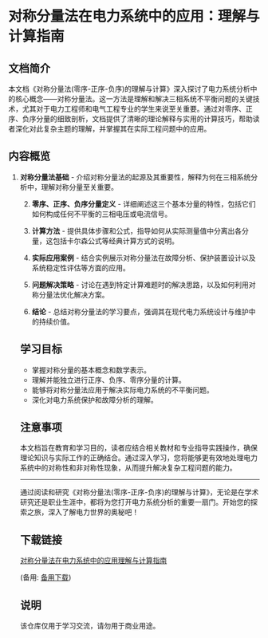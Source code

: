 # 对称分量法在电力系统中的应用：理解与计算指南

## 文档简介

本文档《对称分量法(零序-正序-负序)的理解与计算》深入探讨了电力系统分析中的核心概念——对称分量法。这一方法是理解和解决三相系统不平衡问题的关键技术，尤其对于电力工程师和电气工程专业的学生来说至关重要。通过对零序、正序、负序分量的细致剖析，文档提供了清晰的理论解释与实用的计算技巧，帮助读者深化对此复杂主题的理解，并掌握其在实际工程问题中的应用。

## 内容概览

1. **对称分量法基础** - 介绍对称分量法的起源及其重要性，解释为何在三相系统分析中，理解对称分量至关重要。

   2. **零序、正序、负序分量定义** - 详细阐述这三个基本分量的特性，包括它们如何构成任何不平衡的三相电压或电流信号。

   3. **计算方法** - 提供具体步骤和公式，指导如何从实际测量值中分离出各分量，这包括卡尔森公式等经典计算方式的说明。

   4. **实际应用案例** - 结合实例展示对称分量法在故障分析、保护装置设计以及系统稳定性评估等方面的应用。

   5. **问题解决策略** - 讨论在遇到特定计算难题时的解决思路，以及如何利用对称分量法优化解决方案。

   6. **结论** - 总结对称分量法的学习要点，强调其在现代电力系统设计与维护中的持续价值。

   ## 学习目标

   - 掌握对称分量的基本概念和数学表示。
   - 理解并能独立进行正序、负序、零序分量的计算。
   - 能够将对称分量法应用于解决实际电力系统的不平衡问题。
   - 深化对电力系统保护和故障分析的理解。

   ## 注意事项

   本文档旨在教育和学习目的，读者应结合相关教材和专业指导实践操作，确保理论知识与实际工作的正确结合。通过深入学习，您将能够更有效地处理电力系统中的对称性和非对称性现象，从而提升解决复杂工程问题的能力。

   ---

   通过阅读和研究《对称分量法(零序-正序-负序)的理解与计算》，无论是在学术研究还是职业生涯中，都将为您打开电力系统分析的重要一扇门。开始您的探索之旅，深入了解电力世界的奥秘吧！

   ## 下载链接
   [对称分量法在电力系统中的应用理解与计算指南](https://pan.quark.cn/s/16311a94b587) 

   (备用: [备用下载](https://pan.baidu.com/s/1lm6rk49sC-py2DN5RpVIlw?pwd=1234))

   ## 说明

   该仓库仅用于学习交流，请勿用于商业用途。
